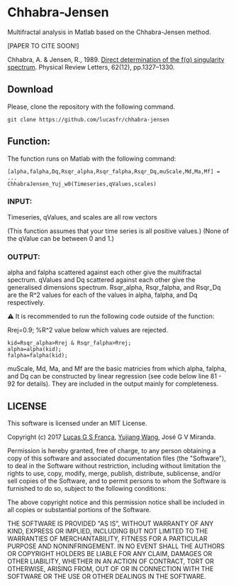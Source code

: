 # Chhabra-Jensen

Multifractal analysis in Matlab based on the Chhabra-Jensen method. 

[PAPER TO CITE SOON!]

Chhabra, A. & Jensen, R., 1989. [Direct determination of the f(α) singularity spectrum](http://link.aps.org/doi/10.1103/PhysRevA.40.5284). Physical Review Letters, 62(12), pp.1327–1330.

## Download

Please, clone the repository with the following command.

```
git clone https://github.com/lucasfr/chhabra-jensen
```

## Function:

The function runs on Matlab with the following command: 

```
[alpha,falpha,Dq,Rsqr_alpha,Rsqr_falpha,Rsqr_Dq,muScale,Md,Ma,Mf] = ...
ChhabraJensen_Yuj_w0(Timeseries,qValues,scales)
```

### INPUT:

Timeseries, qValues, and scales are all row vectors 

(This function assumes that your time series is all positive values.) 
(None of the qValue can be between 0 and 1.)

### OUTPUT:

alpha and falpha scattered against each other give the multifractal spectrum. 
qValues and Dq scattered against each other give the generalised dimensions spectrum. 
Rsqr_alpha, Rsqr_falpha, and Rsqr_Dq are the R^2 values for each of the values in alpha, falpha, and Dq respectively. 

:warning: It is recommended to run the following code outside of the function: 

Rrej=0.9; %R^2 value below which values are rejected. 

```
kid=Rsqr_alpha>Rrej & Rsqr_falpha>Rrej; 
alpha=alpha(kid);
falpha=falpha(kid);
```

muScale, Md, Ma, and Mf are the basic matricies from which alpha, falpha, and Dq can be constructed by linear regression (see code below line 81 - 92 for details). They are included in the output mainly for completeness.

## LICENSE

This software is licensed under an MIT License. 

Copyright (c) 2017 [Lucas G S França](https://lucasfr.github.io/), [Yujiang Wang](http://xaphire.de/), José G V Miranda. 

Permission is hereby granted, free of charge, to any person obtaining a copy
of this software and associated documentation files (the "Software"), to deal
in the Software without restriction, including without limitation the rights
to use, copy, modify, merge, publish, distribute, sublicense, and/or sell
copies of the Software, and to permit persons to whom the Software is
furnished to do so, subject to the following conditions:

The above copyright notice and this permission notice shall be included in all
copies or substantial portions of the Software.

THE SOFTWARE IS PROVIDED "AS IS", WITHOUT WARRANTY OF ANY KIND, EXPRESS OR
IMPLIED, INCLUDING BUT NOT LIMITED TO THE WARRANTIES OF MERCHANTABILITY,
FITNESS FOR A PARTICULAR PURPOSE AND NONINFRINGEMENT. IN NO EVENT SHALL THE
AUTHORS OR COPYRIGHT HOLDERS BE LIABLE FOR ANY CLAIM, DAMAGES OR OTHER
LIABILITY, WHETHER IN AN ACTION OF CONTRACT, TORT OR OTHERWISE, ARISING FROM,
OUT OF OR IN CONNECTION WITH THE SOFTWARE OR THE USE OR OTHER DEALINGS IN THE
SOFTWARE.
